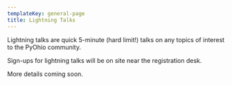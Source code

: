 ```yaml
---
templateKey: general-page
title: Lightning Talks
---
```


Lightning talks are quick 5-minute (hard limit!) talks on any topics of interest to the PyOhio community.

Sign-ups for lightning talks will be on site near the registration desk.

More details coming soon.